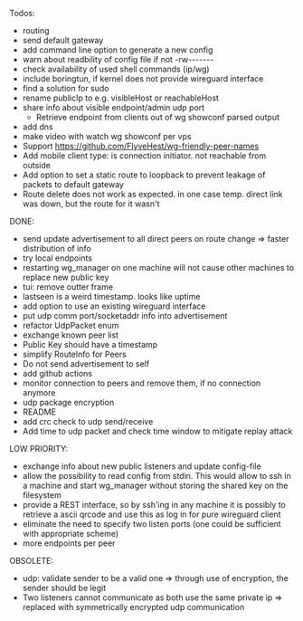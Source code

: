 Todos:
* routing
* send default gateway
* add command line option to generate a new config 
* warn about readbility of config file if not -rw-------
* check availability of used shell commands (ip/wg)
* include boringtun, if kernel does not provide wireguard interface
* find a solution for sudo
* rename publicIp to e.g. visibleHost or reachableHost
* share info about visible endpoint/admin udp port
	+ Retrieve endpoint from clients out of wg showconf parsed output
* add dns
* make video with watch wg showconf per vps
* Support https://github.com/FlyveHest/wg-friendly-peer-names
* Add mobile client type: is connection initiator. not reachable from outside
* Add option to set a static route to loopback to prevent leakage of packets to default gateway 
* Route delete does not work as expected. in one case temp. direct link was down, but the route for it wasn't

DONE:
* send update advertisement to all direct peers on route change
	=> faster distribution of info
* try local endpoints
* restarting wg_manager on one machine will not cause other machines to replace new public key
* tui: remove outter frame
* lastseen is a weird timestamp. looks like uptime
* add option to use an existing wireguard interface
* put udp comm port/socketaddr info into advertisement
* refactor UdpPacket enum
* exchange known peer list
* Public Key should have a timestamp
* simplify RouteInfo for Peers
* Do not send advertisement to self
* add github actions
* monitor connection to peers and remove them, if no connection anymore
* udp package encryption
* README
* add crc check to udp send/receive
* Add time to udp packet and check time window to mitigate replay attack

LOW PRIORITY:
* exchange info about new public listeners and update config-file
* allow the possibility to read config from stdin.
  This would allow to ssh in a machine and start wg_manager without storing the shared key on the filesystem
* provide a REST interface, so by ssh'ing in any machine it is possibly to retrieve a ascii qrcode and use this as log in for pure wireguard client
* eliminate the need to specify two listen ports (one could be sufficient with appropriate scheme)
* more endpoints per peer

OBSOLETE:
* udp: validate sender to be a valid one
  => through use of encryption, the sender should be legit
* Two listeners cannot communicate as both use the same private ip
  => replaced with symmetrically encrypted udp communication
